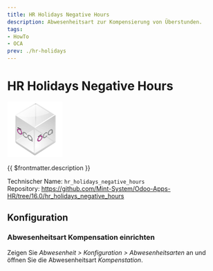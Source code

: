```yaml
---
title: HR Holidays Negative Hours
description: Abwesenheitsart zur Kompensierung von Überstunden.
tags:
- HowTo
- OCA
prev: ./hr-holidays
---
```


# HR Holidays Negative Hours
![icon_oca_app](attachments/icon_oca_app.png)

{{ $frontmatter.description }}

Technischer Name: `hr_holidays_negative_hours`\
Repository: <https://github.com/Mint-System/Odoo-Apps-HR/tree/16.0/hr_holidays_negative_hours>

## Konfiguration

### Abwesenheitsart Kompensation einrichten

Zeigen Sie *Abwesenheit > Konfiguration > Abwesenheitsarten* an und öffnen Sie die Abwesenheitsart *Kompenstation*.
